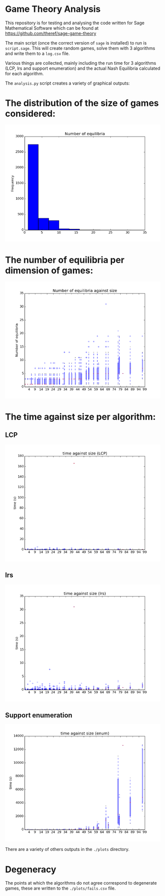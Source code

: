 Game Theory Analysis
====================

This repository is for testing and analysing the code written for Sage Mathematical Software which can be found at https://github.com/theref/sage-game-theory

The main script (once the correct version of `sage` is installed) to run is `script.sage`. This will create random games, solve them with 3 algorithms and write them to a `log.csv` file.

Various things are collected, mainly including the run time for 3 algorithms (LCP, lrs and support enumeration) and the actual Nash Equilibria calculated for each algorithm.

The `analysis.py` script creates a variety of graphical outputs:

# The distribution of the size of games considered:

![](./plots/number_of_equilibria_distribution.png)

# The number of equilibria per dimension of games:

![](./plots/number_of_equilibria_against_size.png)

# The time against size per algorithm:

## LCP

![](./plots/time_against_size_LCP.png)

## lrs

![](./plots/time_against_size_lrs.png)

## Support enumeration

![](./plots/time_against_size_enum.png)

There are a variety of others outputs in the `./plots` directory.

# Degeneracy

The points at which the algorithms do not agree correspond to degenerate games, these are written to the `./plots/fails.csv` file.
